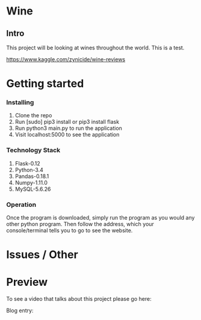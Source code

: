 # Wine
## Intro

This project will be looking at wines throughout the world. This is a test.

https://www.kaggle.com/zynicide/wine-reviews

# Getting started
### Installing

1. Clone the repo
2. Run [sudo] pip3 install or pip3 install flask
3. Run python3 main.py to run the application
6. Visit localhost:5000 to see the application

### Technology Stack

1. Flask-0.12
2. Python-3.4
3. Pandas-0.18.1
4. Numpy-1.11.0
5. MySQL-5.6.26

### Operation

Once the program is downloaded, simply run the program as you would any other python program.
Then follow the address, which your console/terminal tells you to go to see the
website.

# Issues / Other



# Preview

To see a video that talks about this project please go here:

Blog entry:
